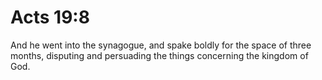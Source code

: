 # Acts 19:8

And he went into the synagogue, and spake boldly for the space of three months, disputing and persuading the things concerning the kingdom of God.
